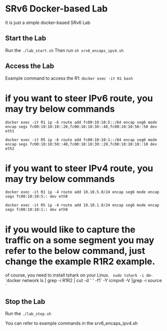 # SRv6 Docker-based Lab
It is just a simple docker-based SRv6 Lab

## Start the Lab
Run the `./lab_start.sh`
Then run `sh srv6_encaps_ipv4.sh`

## Access the Lab
Example command to access the R1: `docker exec -it R1 bash`

# if you want to steer IPv6 route, you may try below commands
`docker exec -it R1 ip -6 route add fc00:10:10:5::/64 encap seg6 mode encap segs fc00:10:10:10::20,fc00:10:10:30::40,fc00:10:10:50::50 dev eth1`

`docker exec -it R5 ip -6 route add fc00:10:10:1::/64 encap seg6 mode encap segs fc00:10:10:50::40,fc00:10:10:30::20,fc00:10:10:10::10 dev eth2`

# if you want to steer IPv4 route, you may try below commands
`docker exec -it R1 ip -4 route add 10.10.5.0/24 encap seg6 mode encap segs fc00:10:10:5:: dev eth0`

`docker exec -it R5 ip -4 route add 10.10.1.0/24 encap seg6 mode encap segs fc00:10:10:1:: dev eth0`

# if you would like to capture the traffic on a some segment you may refer to the below command, just change the example R1R2 example.
of course, you need to install tshark on your Linux.
` sudo tshark -i dm-`\`docker network ls | grep -i R1R2 | cut -d ' ' -f1\` -Y icmpv6 -V |grep -i source `

## Stop the Lab
Run the `./lab_stop.sh`

You can refer to example commands in the srv6_encaps_ipv4.sh
